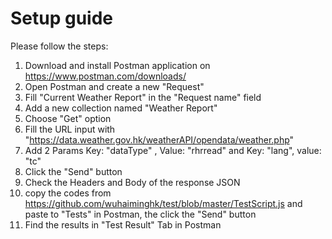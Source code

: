 # Setup guide
Please follow the steps: 
1. Download and install Postman application on https://www.postman.com/downloads/
2. Open Postman and create a new "Request"
3. Fill "Current Weather Report" in the "Request name" field 
4. Add a new collection named "Weather Report"
5. Choose "Get" option
6. Fill the URL input with "https://data.weather.gov.hk/weatherAPI/opendata/weather.php"
7. Add 2 Params Key: "dataType" , Value: "rhrread" and Key: "lang", value: "tc"
8. Click the "Send" button
9. Check the Headers and Body of the response JSON
10. copy the codes from https://github.com/wuhaiminghk/test/blob/master/TestScript.js and paste to "Tests" in Postman, the click the "Send" button
11. Find the results in "Test Result" Tab in Postman
